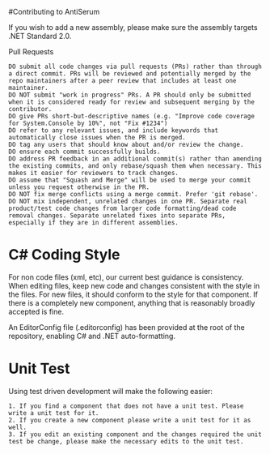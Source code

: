 #Contributing to AntiSerum

If you wish to add a new assembly, please make sure the assembly targets .NET Standard 2.0.

Pull Requests

    DO submit all code changes via pull requests (PRs) rather than through a direct commit. PRs will be reviewed and potentially merged by the repo maintainers after a peer review that includes at least one maintainer.
    DO NOT submit "work in progress" PRs. A PR should only be submitted when it is considered ready for review and subsequent merging by the contributor.
    DO give PRs short-but-descriptive names (e.g. "Improve code coverage for System.Console by 10%", not "Fix #1234")
    DO refer to any relevant issues, and include keywords that automatically close issues when the PR is merged.
    DO tag any users that should know about and/or review the change.
    DO ensure each commit successfully builds.
    DO address PR feedback in an additional commit(s) rather than amending the existing commits, and only rebase/squash them when necessary. This makes it easier for reviewers to track changes.
    DO assume that "Squash and Merge" will be used to merge your commit unless you request otherwise in the PR.
    DO NOT fix merge conflicts using a merge commit. Prefer 'git rebase'.
    DO NOT mix independent, unrelated changes in one PR. Separate real product/test code changes from larger code formatting/dead code removal changes. Separate unrelated fixes into separate PRs, especially if they are in different assemblies.

# C# Coding Style

For non code files (xml, etc), our current best guidance is consistency. When editing files, keep new code and changes consistent with the style in the files. For new files, it should conform to the style for that component. If there is a completely new component, anything that is reasonably broadly accepted is fine.

An EditorConfig file (.editorconfig) has been provided at the root of the repository, enabling C# and .NET auto-formatting.

# Unit Test

Using test driven development will make the following easier:

	1. If you find a component that does not have a unit test. Please write a unit test for it.
	2. If you create a new component please write a unit test for it as well.
	3. If you edit an existing component and the changes required the unit test be change, please make the necessary edits to the unit test.
